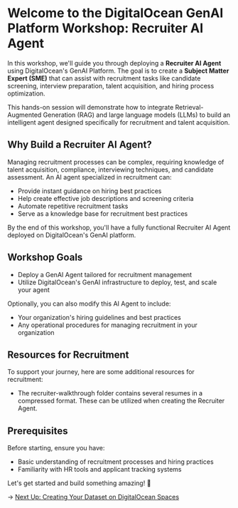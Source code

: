 # Welcome to the DigitalOcean GenAI Platform Workshop: Recruiter AI Agent

In this workshop, we'll guide you through deploying a **Recruiter AI Agent** using DigitalOcean's GenAI Platform. The goal is to create a **Subject Matter Expert (SME)** that can assist with recruitment tasks like candidate screening, interview preparation, talent acquisition, and hiring process optimization.

This hands-on session will demonstrate how to integrate Retrieval-Augmented Generation (RAG) and large language models (LLMs) to build an intelligent agent designed specifically for recruitment and talent acquisition.

## Why Build a Recruiter AI Agent?

Managing recruitment processes can be complex, requiring knowledge of talent acquisition, compliance, interviewing techniques, and candidate assessment. An AI agent specialized in recruitment can:

- Provide instant guidance on hiring best practices
- Help create effective job descriptions and screening criteria
- Automate repetitive recruitment tasks
- Serve as a knowledge base for recruitment best practices

By the end of this workshop, you'll have a fully functional Recruiter AI Agent deployed on DigitalOcean's GenAI platform.

## Workshop Goals

- Deploy a GenAI Agent tailored for recruitment management
- Utilize DigitalOcean's GenAI infrastructure to deploy, test, and scale your agent

Optionally, you can also modify this AI Agent to include:

- Your organization's hiring guidelines and best practices
- Any operational procedures for managing recruitment in your organization

## Resources for Recruitment

To support your journey, here are some additional resources for recruitment:  
- The recruiter-walkthrough folder contains several resumes in a compressed format. These can be utilized when creating the Recruiter Agent.

## Prerequisites

Before starting, ensure you have:

- Basic understanding of recruitment processes and hiring practices
- Familiarity with HR tools and applicant tracking systems

Let's get started and build something amazing! 🚀

→ [Next Up: Creating Your Dataset on DigitalOcean Spaces](./STEP1_SPACES_DATASET.md)
